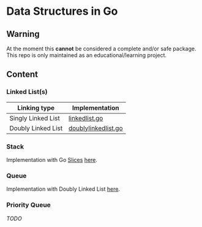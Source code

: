 # Data Structures in Go

## Warning

At the moment this **cannot** be considered a complete and/or safe package. This repo is only maintained as an educational/learning project.

## Content

### Linked List(s)

| Linking type       | Implementation                                                                                                              |
| ------------------ | --------------------------------------------------------------------------------------------------------------------------- |
| Singly Linked List | [linkedlist.go](https://github.com/BuriedInTheGround/datastructures/blob/master/linkedlist/linkedlist.go)                   |
| Doubly Linked List | [doublylinkedlist.go](https://github.com/BuriedInTheGround/datastructures/blob/master/doublylinkedlist/doublylinkedlist.go) |

### Stack

Implementation with Go [Slices](https://golang.org/ref/spec#Slice_types) [here](https://github.com/BuriedInTheGround/datastructures/blob/master/stack/stack.go).

### Queue

Implementation with Doubly Linked List [here](https://github.com/BuriedInTheGround/datastructures/blob/master/queue/queue.go).

### Priority Queue

*TODO*

